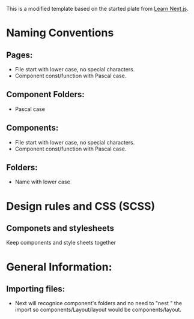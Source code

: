 This is a modified template based on the started plate from [Learn Next.js](https://nextjs.org/learn).

# Naming Conventions
## Pages:
- File start with lower case, no special characters.
- Component const/function with Pascal case.

## Component Folders:
- Pascal case

## Components:
- File start with lower case, no special characters.
- Component const/function with Pascal case.

## Folders:
- Name with lower case

# Design rules and CSS (SCSS)
## Componets and stylesheets 
Keep components and style sheets together

# General Information: 
## Importing files:
- Next will recognice component's folders and no need to "nest " the import so components/Layout/layout would be components/layout.